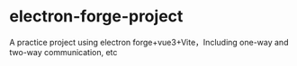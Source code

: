 # electron-forge-project
A practice project using electron forge+vue3+Vite，Including one-way and two-way communication, etc
